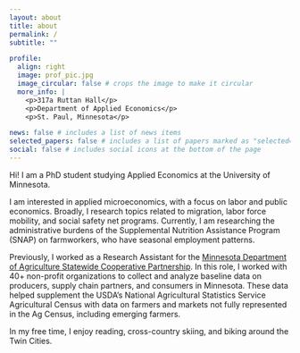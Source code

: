 ```yaml
---
layout: about
title: about
permalink: /
subtitle: ""

profile:
  align: right
  image: prof_pic.jpg
  image_circular: false # crops the image to make it circular
  more_info: |
    <p>317a Ruttan Hall</p>
    <p>Department of Applied Economics</p>
    <p>St. Paul, Minnesota</p>

news: false # includes a list of news items
selected_papers: false # includes a list of papers marked as "selected={true}"
social: false # includes social icons at the bottom of the page
---
```


Hi! I am a PhD student studying Applied Economics at the University of Minnesota.

I am interested in applied microeconomics, with a focus on labor and public economics. Broadly, I research topics related to migration, labor force mobility, and social safety net programs. Currently, I am researching the administrative burdens of the Supplemental Nutrition Assistance Program (SNAP) on farmworkers, who have seasonal employment patterns.

Previously, I worked as a Research Assistant for the [Minnesota Department of Agriculture Statewide Cooperative Partnership](https://www.mda.state.mn.us/marketing/local-regional-partnership). In this role, I worked with 40+ non-profit organizations to collect and analyze baseline data on producers, supply chain partners, and consumers in Minnesota. These data helped supplement the USDA’s National Agricultural Statistics Service Agricultural Census with data on farmers and markets not fully represented in the Ag Census, including emerging farmers.

In my free time, I enjoy reading, cross-country skiing, and biking around the Twin Cities.

